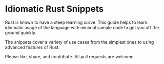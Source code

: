 # Idiomatic Rust Snippets  

Rust is known to have a steep learning curve. This guide helps to learn idiomatic usage of the language with minimal sample code to get you off the ground quickly.

The snippets cover a variety of use cases from the simplest ones to using advanced features of Rust.

Please like, share, and contribute. All pull requests are welcome.

